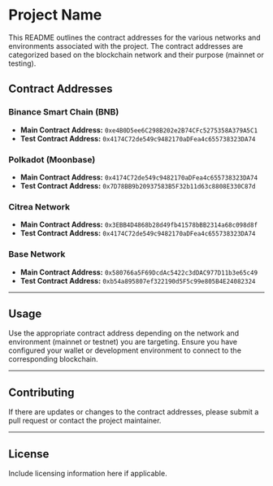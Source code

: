 # Project Name

This README outlines the contract addresses for the various networks and environments associated with the project. The contract addresses are categorized based on the blockchain network and their purpose (mainnet or testing).

## Contract Addresses

### Binance Smart Chain (BNB)
- **Main Contract Address:** `0xe4B0D5ee6C298B202e2B74CFc5275358A379A5C1`
- **Test Contract Address:** `0x4174C72de549c9482170aDFea4c655738323DA74`

### Polkadot (Moonbase)
- **Main Contract Address:** `0x4174C72de549c9482170aDFea4c655738323DA74`
- **Test Contract Address:** `0x7D78BB9b20937583B5F32b11d63c8808E330C87d`

### Citrea Network
- **Main Contract Address:** `0x3EBB4D4868b28d49fb41578bBB2314a68c098d8f`
- **Test Contract Address:** `0x4174C72de549c9482170aDFea4c655738323DA74`

### Base Network
- **Main Contract Address:** `0x580766a5F69DcdAc5422c3dDAC977D11b3e65c49`
- **Test Contract Address:** `0xb54a895807ef322190d5F5c99e805B4E24082324`

---

## Usage
Use the appropriate contract address depending on the network and environment (mainnet or testnet) you are targeting. Ensure you have configured your wallet or development environment to connect to the corresponding blockchain.

---

## Contributing
If there are updates or changes to the contract addresses, please submit a pull request or contact the project maintainer.

---

## License
Include licensing information here if applicable.
